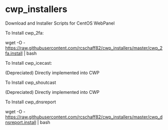 # cwp_installers
Download and Installer Scripts for CentOS WebPanel

To Install cwp_2fa:

wget -O - https://raw.githubusercontent.com/rcschaff82/cwp_installers/master/cwp_2fa.install | bash

To Install cwp_icecast:

(Depreciated)  Directly implemented into CWP

To Install cwp_shoutcast

(Depreciated)  Directly implemented into CWP

To Install cwp_dnsreport

wget -O - https://raw.githubusercontent.com/rcschaff82/cwp_installers/master/cwp_dnsreport.install | bash

